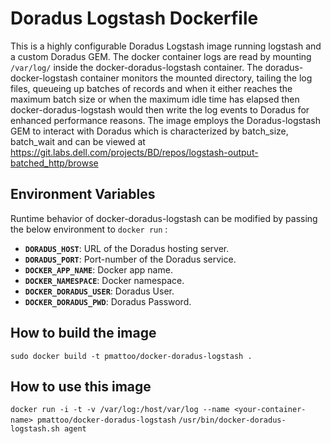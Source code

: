 # Doradus Logstash Dockerfile

This is a highly configurable Doradus Logstash image running logstash and a custom Doradus GEM.  The docker container logs are read by mounting `/var/log/` inside the docker-doradus-logstash container. The doradus-docker-logstash container monitors the mounted directory, tailing the log files, queueing up batches of records and when it either reaches the maximum batch size or when the maximum idle time has elapsed then docker-doradus-logstash would then write the log events to Doradus for enhanced performance reasons. The image employs the Doradus-logstash GEM to interact with Doradus which is characterized by batch_size, batch_wait and can be viewed at https://git.labs.dell.com/projects/BD/repos/logstash-output-batched_http/browse

## Environment Variables

Runtime behavior of docker-doradus-logstash can be modified by passing the below environment to `docker run` :

 * **`DORADUS_HOST`**: URL of the Doradus hosting server. 
 * **`DORADUS_PORT`**: Port-number of the Doradus service. 
 * **`DOCKER_APP_NAME`**: Docker app name. 
 * **`DOCKER_NAMESPACE`**: Docker namespace.  
 * **`DOCKER_DORADUS_USER`**: Doradus User.
 * **`DOCKER_DORADUS_PWD`**: Doradus Password.
 
## How to build the image

`sudo docker build -t pmattoo/docker-doradus-logstash .`

## How to use this image

`docker run -i -t -v /var/log:/host/var/log --name <your-container-name> pmattoo/docker-doradus-logstash`
`/usr/bin/docker-doradus-logstash.sh agent`